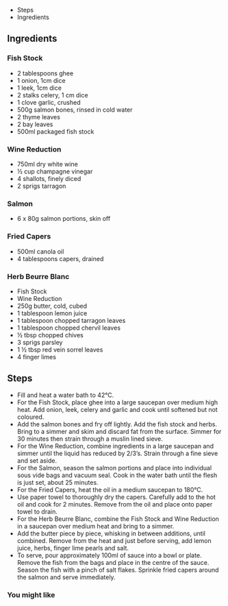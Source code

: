 -   Steps
-   Ingredients

## Ingredients

### Fish Stock

-   2 tablespoons ghee
-   1 onion, 1cm dice
-   1 leek, 1cm dice
-   2 stalks celery, 1 cm dice
-   1 clove garlic, crushed
-   500g salmon bones, rinsed in cold water
-   2 thyme leaves
-   2 bay leaves
-   500ml packaged fish stock

### Wine Reduction

-   750ml dry white wine
-   ½ cup champagne vinegar
-   4 shallots, finely diced
-   2 sprigs tarragon

### Salmon

-   6 x 80g salmon portions, skin off

### Fried Capers

-   500ml canola oil
-   4 tablespoons capers, drained

### Herb Beurre Blanc

-   Fish Stock
-   Wine Reduction
-   250g butter, cold, cubed
-   1 tablespoon lemon juice
-   1 tablespoon chopped tarragon leaves
-   1 tablespoon chopped chervil leaves
-   ½ tbsp chopped chives
-   3 sprigs parsley
-   1 ½ tbsp red vein sorrel leaves
-   4 finger limes

## Steps

-   Fill and heat a water bath to 42°C.
-   For the Fish Stock, place ghee into a large saucepan over medium high heat. Add onion, leek, celery and garlic and cook until softened but not coloured.
-   Add the salmon bones and fry off lightly. Add the fish stock and herbs. Bring to a simmer and skim and discard fat from the surface. Simmer for 30 minutes then strain through a muslin lined sieve.
-   For the Wine Reduction, combine ingredients in a large saucepan and simmer until the liquid has reduced by 2/3’s. Strain through a fine sieve and set aside.
-   For the Salmon, season the salmon portions and place into individual sous vide bags and vacuum seal. Cook in the water bath until the flesh is just set, about 25 minutes.
-   For the Fried Capers, heat the oil in a medium saucepan to 180°C.
-   Use paper towel to thoroughly dry the capers. Carefully add to the hot oil and cook for 2 minutes. Remove from the oil and place onto paper towel to drain.
-   For the Herb Beurre Blanc, combine the Fish Stock and Wine Reduction in a saucepan over medium heat and bring to a simmer.
-   Add the butter piece by piece, whisking in between additions, until combined. Remove from the heat and just before serving, add lemon juice, herbs, finger lime pearls and salt.
-   To serve, pour approximately 100ml of sauce into a bowl or plate. Remove the fish from the bags and place in the centre of the sauce. Season the fish with a pinch of salt flakes. Sprinkle fried capers around the salmon and serve immediately.

### You might like